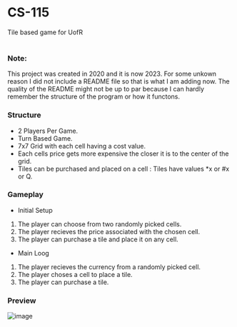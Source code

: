 # CS-115
Tile based game for UofR
<br>
<br>
### Note:
This project was created in 2020 and it is now 2023. For some unkown reason I did not include a README file so that is what I am adding now. The quality of the README might not be up to par because I can hardly remember the structure of the program or how it functons.
<br>
### Structure
+ 2 Players Per Game.
+ Turn Based Game.
+ 7x7 Grid with each cell having a cost value.
+ Each cells price gets more expensive the closer it is to the center of the grid.
+ Tiles can be purchased and placed on a cell : Tiles have values *x or #x or Q.

### Gameplay
+ Initial Setup
1. The player can choose from two randomly picked cells.
2. The player recieves the price associated with the chosen cell.
3. The player can purchase a tile and place it on any cell.

+ Main Loog
1. The player recieves the currency from a randomly picked cell.
2. The player choses a cell to place a tile.
3. The player can purchase a tile.

### Preview
![image](https://github.com/IncorrectPleaseTryAgain/CS-115/assets/99939034/cef96291-aa9e-4fa2-9116-4a88f2b56482)

